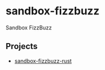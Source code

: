 # sandbox-fizzbuzz
Sandbox FizzBuzz

## Projects

- [sandbox-fizzbuzz-rust](./sandbox-fizzbuzz-rust)
